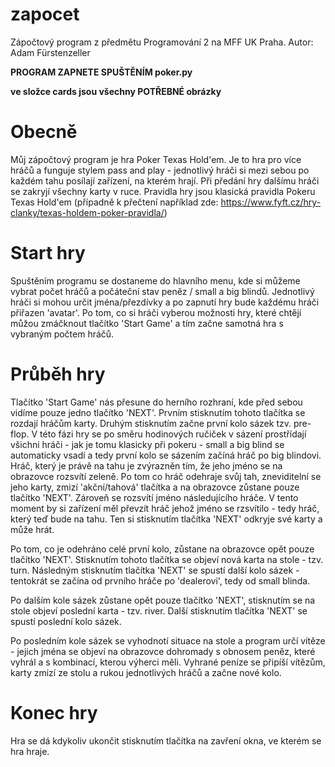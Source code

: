 # zapocet
Zápočtový program z předmětu Programování 2 na MFF UK Praha. Autor: Adam Fürstenzeller

**PROGRAM ZAPNETE SPUŠTĚNÍM poker.py**

**ve složce cards jsou všechny POTŘEBNÉ obrázky**

# Obecně
Můj zápočtový program je hra Poker Texas Hold'em. Je to hra pro více hráčů a funguje stylem pass and play - jednotlivý hráči si mezi sebou po každém tahu posílají zařízení, na kterém hrají. Při předání hry dalšímu hráči se zakryjí všechny karty v ruce. Pravidla hry jsou klasická pravidla Pokeru Texas Hold'em (případně k přečtení například zde: https://www.fyft.cz/hry-clanky/texas-holdem-poker-pravidla/)


# Start hry
Spuštěním programu se dostaneme do hlavního menu, kde si můžeme vybrat počet hráčů a počáteční stav peněz / small a big blindů. Jednotlivý hráči si mohou určit jména/přezdívky a po zapnutí hry bude každému hráči přiřazen 'avatar'. Po tom, co si hráči vyberou možnosti hry, které chtějí můžou zmáčknout tlačítko 'Start Game' a tím začne samotná hra s vybraným počtem hráčů.

# Průběh hry
Tlačítko 'Start Game' nás přesune do herního rozhraní, kde před sebou vidíme pouze jedno tlačítko 'NEXT'. Prvním stisknutím tohoto tlačítka se rozdají hráčům karty. Druhým stisknutím začne první kolo sázek tzv. pre-flop. V této fázi hry se po směru hodinových ručiček v sázení prostřídají všichni hráči - jak je tomu klasicky při pokeru - small a big blind se automaticky vsadí a tedy první kolo se sázením začíná hráč po big blindovi. Hráč, který je právě na tahu je zvýrazněn tím, že jeho jméno se na obrazovce rozsvítí zeleně. Po tom co hráč odehraje svůj tah, zneviditelní se jeho karty, zmizí 'akční/tahová' tlačítka a na obrazovce zůstane pouze tlačítko 'NEXT'. Zároveň se rozsvítí jméno následujícího hráče. V tento moment by si zařízení měl převzít hráč jehož jméno se rzsvítilo - tedy hráč, který teď bude na tahu. Ten si stisknutím tlačítka 'NEXT' odkryje své karty a může hrát.

Po tom, co je odehráno celé první kolo, zůstane na obrazovce opět pouze tlačítko 'NEXT'. Stisknutím tohoto tlačítka se objeví nová karta na stole - tzv. turn. Následným stisknutím tlačítka 'NEXT' se spustí další kolo sázek - tentokrát se začína od prvního hráče po 'dealerovi', tedy od small blinda.

Po dalším kole sázek zůstane opět pouze tlačítko 'NEXT', stisknutím se na stole objeví poslední karta - tzv. river. Další stisknutím tlačítka 'NEXT' se spustí poslední kolo sázek.

Po posledním kole sázek se vyhodnotí situace na stole a program určí vítěze - jejich jména se objeví na obrazovce dohromady s obnosem peněz, které vyhrál a s kombinací, kterou výherci měli. Vyhrané peníze se připíší vítězům, karty zmizí ze stolu a rukou jednotlivých hráčů a začne nové kolo.

# Konec hry
Hra se dá kdykoliv ukončit stisknutím tlačítka na zavření okna, ve kterém se hra hraje.

